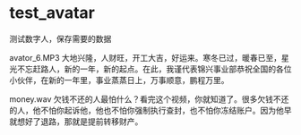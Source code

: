 # test_avatar
测试数字人，保存需要的数据


avator_6.MP3
大地兴隆，人财旺，开工大吉，好运来。寒冬已过，暖春已至，星光不忘赶路人，新的一年，新的起点。在此，我谨代表锦兴事业部恭祝全国的各位小伙伴，在新的一年里，事业蒸蒸日上，万事顺意，鹏程万里。


money.wav
欠钱不还的人最怕什么？看完这个视频，你就知道了。很多欠钱不还的人，他不怕你起诉他，他也不怕你强制执行查封，也不怕你冻结账户。因为他早就想好了退路，那就是提前转移财产。
